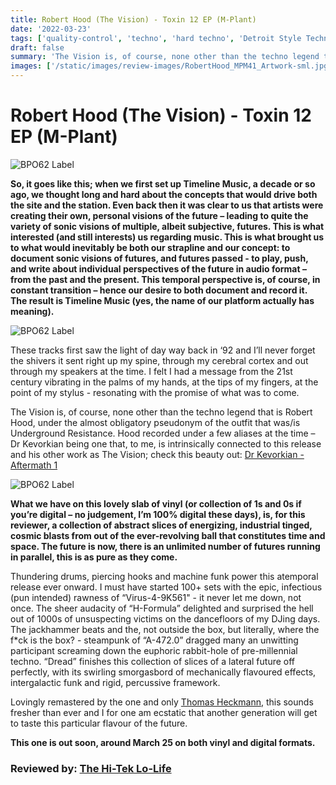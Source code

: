 ```yaml
---
title: Robert Hood (The Vision) - Toxin 12 EP (M-Plant)
date: '2022-03-23'
tags: ['quality-control', 'techno', 'hard techno', 'Detroit Style Techno', 'Club Style']
draft: false
summary: 'The Vision is, of course, none other than the techno legend that is Robert Hood, under the almost obligatory pseudonym of the outfit that was/is Underground Resistance.'
images: ['/static/images/review-images/RobertHood_MPM41_Artwork-sml.jpg']
---
```


# Robert Hood (The Vision) - Toxin 12 EP (M-Plant)

<div className="my-1 px-2 phone: w-full desktop: overflow-hidden xl:my-1 xl:px-2 xl:w-1/2">
  <Image
    alt="BPO62 Label"
    src="/static/images/review-images/logo.jpg"
    width={700}
    height={200}
/>
</div>

**So, it goes like this; when we first set up Timeline Music, a decade or so ago, we thought long and hard about the concepts that would drive both the site and the station. Even back then it was clear to us that artists were creating their own, personal visions of the future – leading to quite the variety of sonic visions of multiple, albeit subjective, futures. This is what interested (and still interests) us regarding music. This is what brought us to what would inevitably be both our strapline and our concept: to document sonic visions of futures, and futures passed - to play, push, and write about individual perspectives of the future in audio format – from the past and the present. This temporal perspective is, of course, in constant transition – hence our desire to both document and record it. The result is Timeline Music (yes, the name of our platform actually has meaning).**

<div className="my-1 px-2 phone: w-full desktop: overflow-hidden xl:my-1 xl:px-2 xl:w-1/2">
  <Image
    alt="BPO62 Label"
    src="/static/images/review-images/RobertHood_MPM41_Artwork-sml.jpg"
    width={700}
    height={700}
/>
</div>

These tracks first saw the light of day way back in ‘92 and I’ll never forget the shivers it sent right up my spine, through my cerebral cortex and out through my speakers at the time. I felt I had a message from the 21st century vibrating in the palms of my hands, at the tips of my fingers, at the point of my stylus - resonating with the promise of what was to come.

The Vision is, of course, none other than the techno legend that is Robert Hood, under the almost obligatory pseudonym of the outfit that was/is Underground Resistance. Hood recorded under a few aliases at the time – Dr Kevorkian being one that, to me, is intrinsically connected to this release and his other work as The Vision; check this beauty out: [Dr Kevorkian - Aftermath 1](https://www.youtube.com/watch?v=ZUpExf4VsBo)

<div className="my-1 px-2 phone: w-full desktop: overflow-hidden xl:my-1 xl:px-2 xl:w-1/2">
  <Image
    alt="BPO62 Label"
    src="/static/images/review-images/Robert_Hood-sml.jpg"
    width={700}
    height={450}
/>
</div>

**What we have on this lovely slab of vinyl (or collection of 1s and 0s if you’re digital – no judgement, I’m 100% digital these days), is, for this reviewer, a collection of abstract slices of energizing, industrial tinged, cosmic blasts from out of the ever-revolving ball that constitutes time and space. The future is now, there is an unlimited number of futures running in parallel, this is as pure as they come.**

Thundering drums, piercing hooks and machine funk power this atemporal release ever onward. I must have started 100+ sets with the epic, infectious (pun intended) rawness of “Virus-4-9K561" - it never let me down, not once. The sheer audacity of “H-Formula” delighted and surprised the hell out of 1000s of unsuspecting victims on the dancefloors of my DJing days. The jackhammer beats and the, not outside the box, but literally, where the f\*ck is the box? - steampunk of “A-472.0” dragged many an unwitting participant screaming down the euphoric rabbit-hole of pre-millennial techno. “Dread” finishes this collection of slices of a lateral future off perfectly, with its swirling smorgasbord of mechanically flavoured effects, intergalactic funk and rigid, percussive framework.

Lovingly remastered by the one and only [Thomas Heckmann](https://www.discogs.com/artist/1287-Thomas-P-Heckmann), this sounds fresher than ever and I for one am ecstatic that another generation will get to taste this particular flavour of the future.

**This one is out soon, around March 25 on both vinyl and digital formats.**

### Reviewed by: [The Hi-Tek Lo-Life](https://www.facebook.com/HighestTek)
